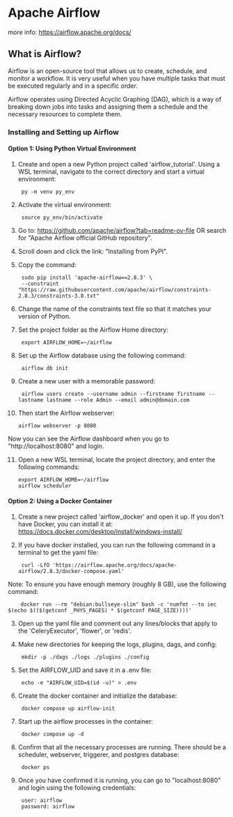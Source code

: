 # Apache Airflow
more info: https://airflow.apache.org/docs/

## What is Airflow?

Airflow is an open-source tool that allows us to create, schedule, and monitor a workflow. It is very useful when you have multiple tasks that must be executed regularly and in a specific order.

Airflow operates using Directed Acyclic Graphing (DAG), which is a way of breaking down jobs into tasks and assigning them a schedule and the necessary resources to complete them.

### Installing and Setting up Airflow

#### Option 1: Using Python Virtual Environment

1. Create and open a new Python project called 'airflow_tutorial'. Using a WSL terminal, navigate to the correct directory and start a virtual environment:

        py -m venv py_env

2. Activate the virtual environment:

        source py_env/bin/activate

3. Go to: https://github.com/apache/airflow?tab=readme-ov-file OR search for "Apache Airflow official GitHub repository".

4. Scroll down and click the link: "Installing from PyPI".

5. Copy the command:

        sudo pip install 'apache-airflow==2.8.3' \
        --constraint "https://raw.githubusercontent.com/apache/airflow/constraints-2.8.3/constraints-3.8.txt"

6. Change the name of the constraints text file so that it matches your version of Python.

7. Set the project folder as the Airflow Home directory:

        export AIRFLOW_HOME=~/airflow

8. Set up the Airflow database using the following command:

        airflow db init

9. Create a new user with a memorable password:

        airflow users create --username admin --firstname firstname --lastname lastname --role Admin --email admin@domain.com

10. Then start the Airflow webserver:

        airflow webserver -p 8080

Now you can see the Airflow dashboard when you go to "http://localhost:8080" and login.

11. Open a new WSL terminal, locate the project directory, and enter the following commands:

        export AIRFLOW_HOME=~/airflow
        airflow scheduler

#### Option 2: Using a Docker Container

1. Create a new project called 'airflow_docker' and open it up. If you don't have Docker, you can install it at: 
https://docs.docker.com/desktop/install/windows-install/

2. If you have docker installed, you can run the following command in a terminal to get the yaml file:

        curl -LfO 'https://airflow.apache.org/docs/apache-airflow/2.8.3/docker-compose.yaml'

Note: To ensure you have enough memory (roughly 8 GB), use the following command:

        docker run --rm "debian:bullseye-slim" bash -c 'numfmt --to iec $(echo $(($(getconf _PHYS_PAGES) * $(getconf PAGE_SIZE))))'
    
3. Open up the yaml file and comment out any lines/blocks that apply to the 'CeleryExecutor', 'flower', or 'redis'.

4. Make new directories for keeping the logs, plugins, dags, and config:

        mkdir -p ./dags ./logs ./plugins ./config

5. Set the AIRFLOW_UID and save it in a .env file:

        echo -e "AIRFLOW_UID=$(id -u)" > .env

6. Create the docker container and initialize the database:

        docker compose up airflow-init

7. Start up the airflow processes in the container:

        docker compose up -d

8. Confirm that all the necessary processes are running. There should be a scheduler, webserver, triggerer, and postgres database:

        docker ps

9. Once you have confirmed it is running, you can go to "localhost:8080" and login using the following credentials:

        user: airflow
        password: airflow

